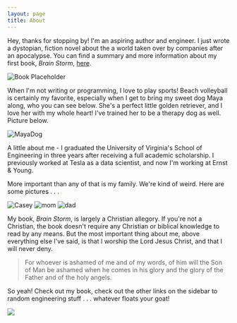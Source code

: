 ```yaml
---
layout: page
title: About
---
```


<p class="message">
  Hey, thanks for stopping by! I'm an aspiring author and engineer. I just wrote a dystopian, fiction novel about the a world taken over by companies after an apocalypse. You can find a summary and more information about my first book, <em>Brain Storm</em>, <a href="{{site.baseurl | append: '/books/'}}">here</a>. 
</p>

![Book Placeholder](https://user-images.githubusercontent.com/160484/173871463-97e30942-dafe-4b91-b158-1ecf3300c540.png)

<p>
  When I'm not writing or programming, I love to play sports! Beach volleyball is certainly my favorite, especially when I get to bring my sweet dog Maya along, who you can see below. She's a perfect little golden retriever, and I love her with my whole heart! I've trained her to be a therapy dog as well. Picture below.
</p>

![MayaDog](https://i.imgur.com/Ay9UoFj.jpg)

<p>
A little about me - I graduated the University of Virginia's School of Engineering in three years after receiving a full academic scholarship. I previously worked at Tesla as a data scientist, and now I'm working at Ernst & Young.
</p>

<p>
More important than any of that is my family. We're kind of weird. Here are some pictures . . . 
</p>

![Casey](https://i.imgur.com/ASqfbO4.jpg)
![mom](https://i.imgur.com/VoKnZ7E.jpg)
![dad](https://i.imgur.com/Ah9xOS5.jpg)

My book, _Brain Storm_, is largely a Christian allegory. If you're not a Christian, the book doesn't require any Christian or biblical knowledge to read by any means. But the most important thing about me, above everything else I've said, is that I worship the Lord Jesus Christ, and that I will never deny.

> For whoever is ashamed of me and of my words, of him will the Son of Man be ashamed when he comes in his glory and the glory of the Father and of the holy angels.

<p>So yeah! Check out my book, check out the other links on the sidebar to random engineering stuff . . . whatever floats your goat!</p>

![](https://i.pinimg.com/474x/6d/01/da/6d01da006a6a4654ea9943d062307398--so-funny-funny-pics.jpg)

<!-- <div class="card" style="width: 18rem;">
  <div class="card-body">
    <h5 class="card-title">Luke Anglin</h5>
    <p class="card-text">Contact me</p>
  </div>
  <ul class="list-group list-group-flush">
    <li class="list-group-item">Email: lta9vw@virginia.edu</li>
    <li class="list-group-item">Github: luke-anglin</li>
  </ul>
  <div class="card-body">
    <a href="https://github.com/luke-anglin" style="margin-right: 5em;" class="card-link">GitHub</a>
  </div>
</div> -->
